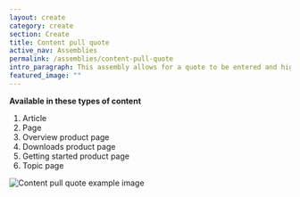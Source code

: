 ```yaml
---
layout: create
category: create
section: Create
title: Content pull quote
active_nav: Assemblies
permalink: /assemblies/content-pull-quote
intro_paragraph: This assembly allows for a quote to be entered and highlighted on a page.
featured_image: ""
---
```

**Available in these types of content**

1. Article
2. Page
3. Overview product page
4. Downloads product page
5. Getting started product page
6. Topic page

![Content pull quote example image](/design-manual/assets/uploads/content-pull-quote-example.png)